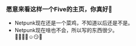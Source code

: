 ### 愿意来看这样一个Five的主页，你真好👋
 * Netpunk现在还是一个菜鸡，不知道以后还是不是。 
 * Netpunk现在啥也不会，所以写的东西很少。  
 :rofl::smile::laughing::blush::relaxed::smirk::walking:

